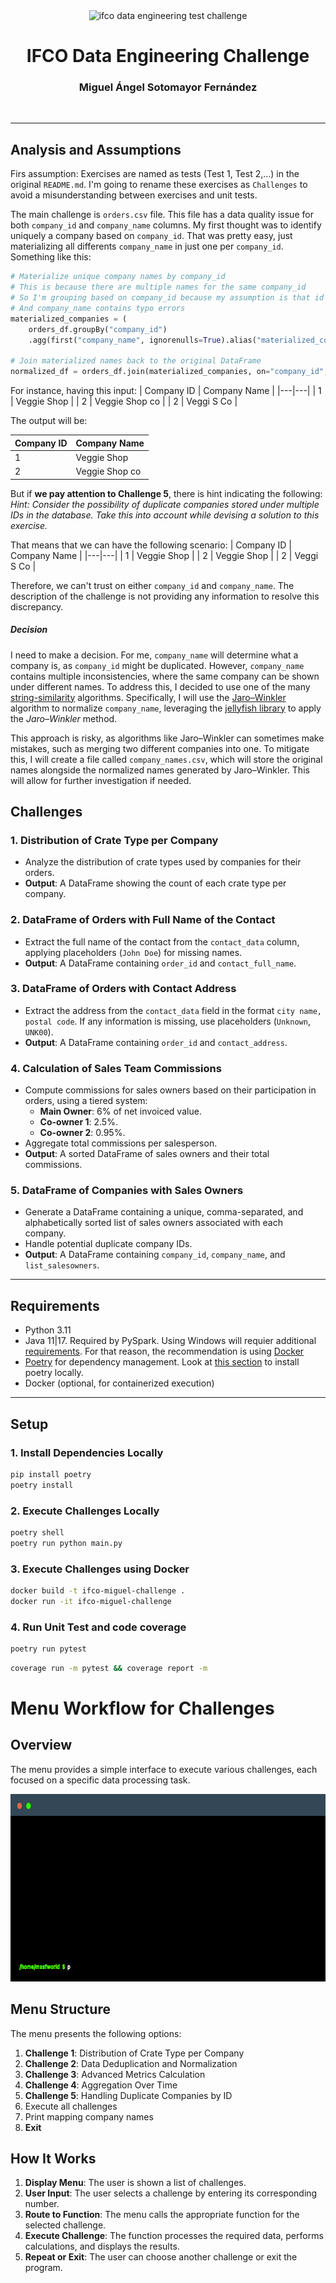 <br />
<br />

<p align="center">
  <img src=".images/video-call.png" alt="ifco data engineering test challenge" width="80" height="80">
</p>


<h1 align="center">
  <b>
    IFCO Data Engineering Challenge
  </b>
</h1>

<h3 align="center">
  <b>
    Miguel Ángel Sotomayor Fernández
  </b>
</h3>

<br />

---

## **Analysis and Assumptions**

Firs assumption: Exercises are named as tests (Test 1, Test 2,...) in the original `README.md`. I'm going to rename these exercises as `Challenges` to avoid a misunderstanding between exercises and unit tests.

The main challenge is `orders.csv` file. This file has a data quality issue for both `company_id` and `company_name` columns.
My first thought was to identify uniquely a company based on `company_id`. That was pretty easy, just materializing all differents `company_name` in just one per `company_id`. Something like this:

```python
# Materialize unique company names by company_id
# This is because there are multiple names for the same company_id
# So I'm grouping based on company_id because my assumption is that id is correct
# And company_name contains typo errors
materialized_companies = (
    orders_df.groupBy("company_id")
    .agg(first("company_name", ignorenulls=True).alias("materialized_company_name"))

# Join materialized names back to the original DataFrame
normalized_df = orders_df.join(materialized_companies, on="company_id", how="inner")
```

For instance, having this input:
| Company ID | Company Name  |
|---|---|
| 1  | Veggie Shop  |
| 2  | Veggie Shop co  |
| 2  | Veggi S Co  |

The output will be:

| Company ID | Company Name  |
|---|---|
| 1  | Veggie Shop  |
| 2  | Veggie Shop co  |


But if **we pay attention to Challenge 5**, there is hint indicating the following:
*Hint: Consider the possibility of duplicate companies stored under multiple IDs in the database. Take this into account while devising a solution to this exercise.*

That means that we can have the following scenario:
| Company ID | Company Name  |
|---|---|
| 1  | Veggie Shop  |
| 2  | Veggie Shop  |
| 2  | Veggi S Co  |

Therefore, we can't trust on either `company_id` and `company_name`. The description of the challenge is not providing any information to resolve this discrepancy.

##### Decision
I need to make a decision. For me, `company_name` will determine what a company is, as `company_id` might be duplicated. However, `company_name` contains multiple inconsistencies, where the same company can be shown under different names. To address this, I decided to use one of the many [string-similarity](https://yassineelkhal.medium.com/the-complete-guide-to-string-similarity-algorithms-1290ad07c6b7) algorithms. Specifically, I will use the [Jaro–Winkler](https://en.wikipedia.org/wiki/Jaro%E2%80%93Winkler_distance) algorithm to normalize `company_name`, leveraging the [jellyfish library](https://pypi.org/project/jellyfish/) to apply the *Jaro–Winkler* method.

This approach is risky, as algorithms like Jaro–Winkler can sometimes make mistakes, such as merging two different companies into one. To mitigate this, I will create a file called `company_names.csv`, which will store the original names alongside the normalized names generated by Jaro–Winkler. This will allow for further investigation if needed.

## **Challenges**

### 1. **Distribution of Crate Type per Company**
   - Analyze the distribution of crate types used by companies for their orders.
   - **Output**: A DataFrame showing the count of each crate type per company.

### 2. **DataFrame of Orders with Full Name of the Contact**
   - Extract the full name of the contact from the `contact_data` column, applying placeholders (`John Doe`) for missing names.
   - **Output**: A DataFrame containing `order_id` and `contact_full_name`.

### 3. **DataFrame of Orders with Contact Address**
   - Extract the address from the `contact_data` field in the format `city name, postal code`. If any information is missing, use placeholders (`Unknown`, `UNK00`).
   - **Output**: A DataFrame containing `order_id` and `contact_address`.

### 4. **Calculation of Sales Team Commissions**
   - Compute commissions for sales owners based on their participation in orders, using a tiered system:
     - **Main Owner**: 6% of net invoiced value.
     - **Co-owner 1**: 2.5%.
     - **Co-owner 2**: 0.95%.
   - Aggregate total commissions per salesperson.
   - **Output**: A sorted DataFrame of sales owners and their total commissions.

### 5. **DataFrame of Companies with Sales Owners**
   - Generate a DataFrame containing a unique, comma-separated, and alphabetically sorted list of sales owners associated with each company.
   - Handle potential duplicate company IDs.
   - **Output**: A DataFrame containing `company_id`, `company_name`, and `list_salesowners`.

---

## **Requirements**

- Python 3.11
- Java 11|17. Required by PySpark. Using Windows will requier additional [requirements](https://medium.com/analytics-vidhya/installing-and-using-pyspark-on-windows-machine-59c2d64af76e). For that reason, the recommendation is using [Docker](#3-execute-challenges-using-docker)
- [Poetry](https://python-poetry.org/) for dependency management. Look at [this section](#1-install-dependencies-locally) to install poetry locally.
- Docker (optional, for containerized execution)

---

## **Setup**

### **1. Install Dependencies Locally**
```bash
pip install poetry
poetry install
```

### **2. Execute Challenges Locally**
```bash
poetry shell
poetry run python main.py
```

### **3. Execute Challenges using Docker**
```bash
docker build -t ifco-miguel-challenge .
docker run -it ifco-miguel-challenge
```

### **4. Run Unit Test and code coverage**
```bash
poetry run pytest
```

```bash
coverage run -m pytest && coverage report -m
```

# Menu Workflow for Challenges

## Overview
The menu provides a simple interface to execute various challenges, each focused on a specific data processing task.

<p align="center">
  <img src=".images/terminal.gif" alt="Execution Example" width="700" height="300">
</p>

## Menu Structure
The menu presents the following options:
1. **Challenge 1**: Distribution of Crate Type per Company
2. **Challenge 2**: Data Deduplication and Normalization
3. **Challenge 3**: Advanced Metrics Calculation
4. **Challenge 4**: Aggregation Over Time
5. **Challenge 5**: Handling Duplicate Companies by ID
6. Execute all challenges
7. Print mapping company names
0. **Exit**

## How It Works
1. **Display Menu**: The user is shown a list of challenges.
2. **User Input**: The user selects a challenge by entering its corresponding number.
3. **Route to Function**: The menu calls the appropriate function for the selected challenge.
4. **Execute Challenge**: The function processes the required data, performs calculations, and displays the results.
5. **Repeat or Exit**: The user can choose another challenge or exit the program.
